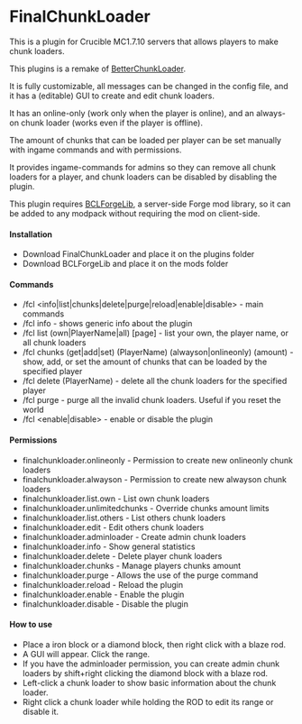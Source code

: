 # FinalChunkLoader

This is a plugin for Crucible MC1.7.10 servers that allows players to make chunk loaders.

This plugins is a remake of [BetterChunkLoader](https://github.com/EverNife/BetterChunkLoader).

It is fully customizable, all messages can be changed in the config file, and it has a (editable) GUI to create and edit chunk loaders.

It has an online-only (work only when the player is online), and an always-on chunk loader (works even if the player is offline).

The amount of chunks that can be loaded per player can be set manually with ingame commands and with permissions.

It provides ingame-commands for admins so they can remove all chunk loaders for a player, and chunk loaders can be disabled by disabling the plugin.

This plugin requires [BCLForgeLib](https://github.com/KaiKikuchi/BCLForgeLib), a server-side Forge mod library, so it can be added to any modpack without requiring the mod on client-side.

#### Installation
- Download FinalChunkLoader and place it on the plugins folder
- Download BCLForgeLib and place it on the mods folder

#### Commands
- /fcl <info|list|chunks|delete|purge|reload|enable|disable> - main commands
- /fcl info - shows generic info about the plugin
- /fcl list (own|PlayerName|all) [page] - list your own, the player name, or all chunk loaders
- /fcl chunks (get|add|set) (PlayerName) (alwayson|onlineonly) (amount) - show, add, or set the amount of chunks that can be loaded by the specified player
- /fcl delete (PlayerName) - delete all the chunk loaders for the specified player
- /fcl purge - purge all the invalid chunk loaders. Useful if you reset the world
- /fcl <enable|disable> - enable or disable the plugin

#### Permissions
- finalchunkloader.onlineonly - Permission to create new onlineonly chunk loaders
- finalchunkloader.alwayson - Permission to create new alwayson chunk loaders
- finalchunkloader.list.own - List own chunk loaders
- finalchunkloader.unlimitedchunks - Override chunks amount limits
- finalchunkloader.list.others - List others chunk loaders
- finalchunkloader.edit - Edit others chunk loaders
- finalchunkloader.adminloader - Create admin chunk loaders
- finalchunkloader.info - Show general statistics
- finalchunkloader.delete - Delete player chunk loaders
- finalchunkloader.chunks - Manage players chunks amount
- finalchunkloader.purge - Allows the use of the purge command
- finalchunkloader.reload - Reload the plugin
- finalchunkloader.enable - Enable the plugin
- finalchunkloader.disable - Disable the plugin

#### How to use
- Place a iron block or a diamond block, then right click with a blaze rod. 
- A GUI will appear. Click the range. 
- If you have the adminloader permission, you can create admin chunk loaders by shift+right clicking the diamond block with a blaze rod. 
- Left-click a chunk loader to show basic information about the chunk loader. 
- Right click a chunk loader while holding the ROD to edit its range or disable it.

